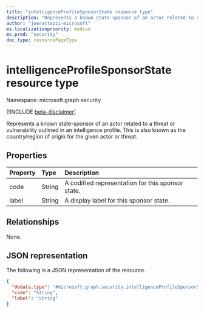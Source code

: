 ```yaml
---
title: "intelligenceProfileSponsorState resource type"
description: "Represents a known state-sponsor of an actor related to a threat or vulnerability outlined in an intelligence profile."
author: "joerattazzi-microsoft"
ms.localizationpriority: medium
ms.prod: "security"
doc_type: resourcePageType
---
```


# intelligenceProfileSponsorState resource type

Namespace: microsoft.graph.security

[!INCLUDE [beta-disclaimer](../../includes/beta-disclaimer.md)]

Represents a known state-sponsor of an actor related to a threat or vulnerability outlined in an intelligence profile. This is also known as the country/region of origin for the given actor or threat.

## Properties

|Property|Type|Description|
|:---|:---|:---|
|code|String|A codified representation for this sponsor state.|
|label|String|A display label for this sponsor state.|

## Relationships

None.

## JSON representation

The following is a JSON representation of the resource.
<!-- {
  "blockType": "resource",
  "@odata.type": "microsoft.graph.security.intelligenceProfileSponsorState"
}
-->
``` json
{
  "@odata.type": "#microsoft.graph.security.intelligenceProfileSponsorState",
  "code": "String",
  "label": "String"
}
```
